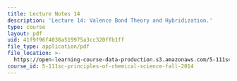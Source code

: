 ```yaml
---
title: Lecture Notes 14
description: 'Lecture 14: Valence Bond Theory and Hybridization.'
type: course
layout: pdf
uid: 41f9f96f4038a519975a3cc320ffb1ff
file_type: application/pdf
file_location: >-
  https://open-learning-course-data-production.s3.amazonaws.com/5-111sc-principles-of-chemical-science-fall-2014/41f9f96f4038a519975a3cc320ffb1ff_MIT5_111F14_Lec14.pdf
course_id: 5-111sc-principles-of-chemical-science-fall-2014
---
```

